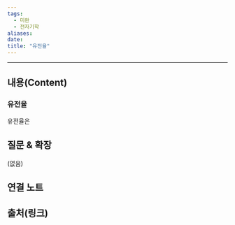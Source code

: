 ```yaml
---
tags:
  - 미완
  - 전자기학
aliases: 
date:
title: "유전율"
---
```


---

## 내용(Content)

### 유전율

유전율은 
## 질문 & 확장

(없음)

## 연결 노트

## 출처(링크)





